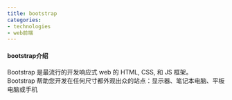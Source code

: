 ```yaml
---
title: bootstrap
categories:
- technologies
- web前端
---
```


#### bootstrap介绍
Bootstrap 是最流行的开发响应式 web 的 HTML, CSS, 和 JS 框架。  
Bootstrap 帮助您开发在任何尺寸都外观出众的站点：显示器、笔记本电脑、平板电脑或手机  



